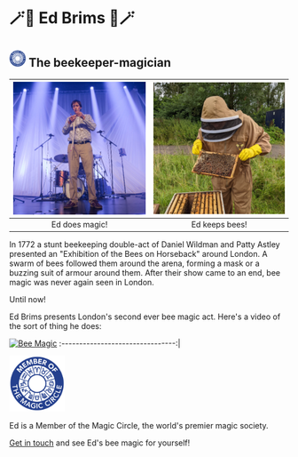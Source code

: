 # 🪄🐝 Ed Brims 🐝🪄
## <img src="tmc-logo.svg" width="30"/> The beekeeper-magician

![Magician Ed](stage-ed-500.jpeg) |  ![Beekeeper Ed](beekeeper_ed_500.jpg)
:--------------------------------:|:--------------------------------------:
Ed does magic!                    |  Ed keeps bees!

In 1772 a stunt beekeeping double-act of Daniel Wildman and Patty Astley presented an "Exhibition of the Bees on Horseback" around London. A swarm of bees followed them around the arena, forming a mask or a buzzing suit of armour around them. After their show came to an end, bee magic was never again seen in London.

Until now!

Ed Brims presents London's second ever bee magic act. Here's a video of the sort of thing he does:

[![Bee Magic](https://img.youtube.com/vi/hn-aSjQo_pk/maxresdefault.jpg)](https://www.youtube.com/watch?v=hn-aSjQo_pk)
:--------------------------------:|

<img src="TMC-Member-of-mark-RGB-blue.svg" width="100" />

Ed is a Member of the Magic Circle, the world's premier magic society.

[Get in touch](mailto:edbrims@gmail.com) and see Ed's bee magic for yourself!
